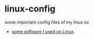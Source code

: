 # linux-config
some important config files of my linux os

- [some software I used on Linux](https://github.com/fansuregrin/linux-config/blob/master/my_software.md).
